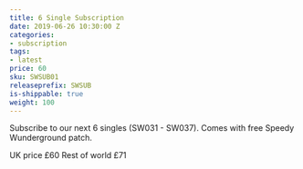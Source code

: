 ```yaml
---
title: 6 Single Subscription
date: 2019-06-26 10:30:00 Z
categories:
- subscription
tags:
- latest
price: 60
sku: SWSUB01
releaseprefix: SWSUB
is-shippable: true
weight: 100
---
```


Subscribe to our next 6 singles (SW031 - SW037). Comes with free Speedy Wunderground patch.
 
UK price £60
Rest of world £71